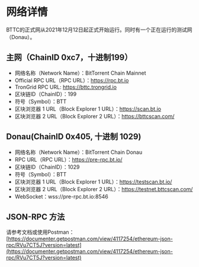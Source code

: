 # 网络详情

BTTC的正式网从2021年12月12日起正式开始运行。同时有一个正在运行的测试网（Donau）。

## 主网（ChainID 0xc7，十进制199）

* 网络名称（Network Name）：BitTorrent Chain Mainnet
* Official RPC URL（RPC URL）：https://rpc.bt.io
* TronGrid RPC URL: https://bttc.trongrid.io
* 区块链ID（ChainID）：199
* 符号（Symbol）：BTT
* 区块浏览器 1 URL（Block Explorer 1 URL）：https://scan.bt.io
* 区块浏览器 2 URL（Block Explorer 2 URL）：https://bttcscan.com/

## Donau(ChainID 0x405, 十进制 1029)

* 网络名称（Network Name）：BitTorrent Chain Donau
* RPC URL（RPC URL）：https://pre-rpc.bt.io/ 
* 区块链ID（ChainID）：1029
* 符号（Symbol）：BTT
* 区块浏览器 1 URL（Block Explorer 1 URL）：https://testscan.bt.io/
* 区块浏览器 2 URL（Block Explorer 2 URL）：https://testnet.bttcscan.com/
* WebSocket：wss://pre-rpc.bt.io:8546

## JSON-RPC 方法

请参考文档或使用Postman：[https://documenter.getpostman.com/view/4117254/ethereum-json-rpc/RVu7CT5J?version=latest](https://documenter.getpostman.com/view/4117254/ethereum-json-rpc/RVu7CT5J?version=latest)